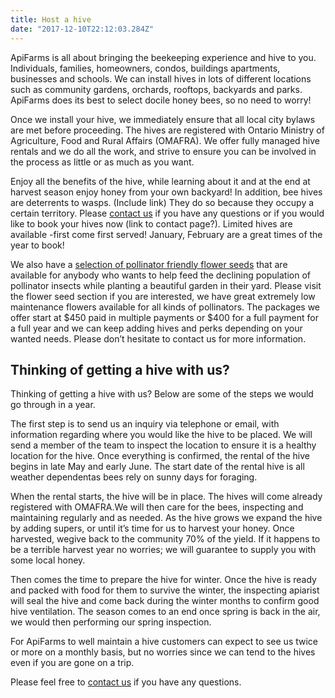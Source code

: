 ```yaml
---
title: Host a hive
date: "2017-12-10T22:12:03.284Z"
---
```


ApiFarms is all about bringing the beekeeping experience and hive to you. Individuals, families, homeowners, condos, buildings apartments, businesses and schools. We can install hives in lots of different locations such as community gardens, orchards, rooftops, backyards and parks. ApiFarms does its best to select docile honey bees, so no need to worry!


Once we install your hive, we immediately ensure that all local city bylaws are met before proceeding. The hives are registered with Ontario Ministry of Agriculture, Food and Rural Affairs (OMAFRA). We offer fully managed hive rentals and we do all the work, and strive to ensure you can be involved in the process as little or as much as you want.


Enjoy all the benefits of the hive, while learning about it and at the end at harvest season enjoy honey from your own backyard! In addition, bee hives are deterrents to wasps. (Include link) They do so because they occupy a certain territory. Please [contact us](./contact) if you have any questions or if you would like to book your hives now (link to contact page?). Limited hives are available -first come first served! January, February are a great times of the year to book!


We also have a [selection of pollinator friendly flower seeds](./seeds) that are available for anybody who wants to help feed the declining population of pollinator insects while planting a beautiful garden in their yard. Please visit the flower seed section if you are interested, we have great extremely low maintenance flowers available for all kinds of pollinators.
The packages we offer start at $450 paid in multiple payments or $400 for a full payment for a full year and we can keep adding hives and perks depending on your wanted needs. Please don’t hesitate to contact us for more information.




## Thinking of getting a hive with us? 


Thinking of getting a hive with us? Below are some of the steps we would go through in a year.


The first step is to send us an inquiry via telephone or email, with information regarding where you would like the hive to be placed. We will send a member of the team to inspect the location to ensure it is a healthy location for the hive. Once everything is confirmed, the rental of the hive begins in late May and early June. The start date of the rental hive is all weather dependentas bees rely on sunny days for foraging.


When the rental starts, the hive will be in place. The hives will come already registered with OMAFRA.We will then care for the bees, inspecting and maintaining regularly and as needed. As the hive grows we expand the hive by adding supers, or until it’s time for us to harvest your honey. Once harvested, wegive back to the community 70% of the yield. If it happens to be a terrible harvest year no worries; we will guarantee to supply you with some local honey.


Then comes the time to prepare the hive for winter. Once the hive is ready and packed with food for them to survive the winter, the inspecting apiarist will seal the hive and come back during the winter months to confirm good hive ventilation. The season comes to an end once spring is back in the air, we would then performing our spring inspection. 


For ApiFarms to well maintain a hive customers can expect to see us twice or more on a monthly basis, but no worries since we can tend to the hives even if you are gone on a trip.


Please feel free to [contact us](./contact) if you have any questions.
